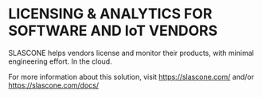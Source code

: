# LICENSING & ANALYTICS FOR SOFTWARE AND IoT VENDORS 

SLASCONE helps vendors license and monitor their products, with minimal engineering effort. In the cloud. 

For more information about this solution, visit
https://slascone.com/ and/or
https://slascone.com/docs/

